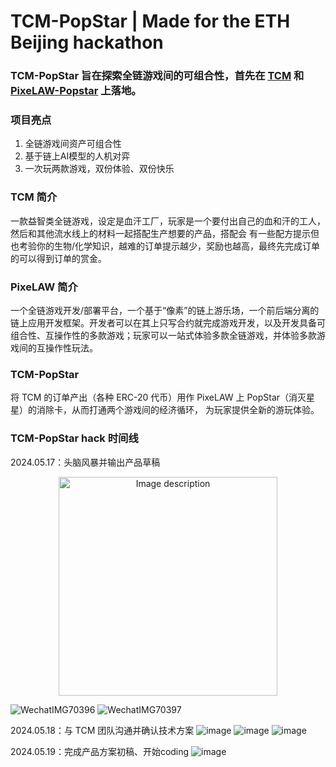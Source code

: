 # TCM-PopStar | Made for the ETH Beijing hackathon

### TCM-PopStar 旨在探索全链游戏间的可组合性，首先在 [TCM](https://thiscursedmachine.fun/) 和 [PixeLAW-Popstar](https://mud.pixelaw.xyz/) 上落地。

### 项目亮点
1. 全链游戏间资产可组合性
2. 基于链上AI模型的人机对弈
3. 一次玩两款游戏，双份体验、双份快乐

### TCM 简介
一款益智类全链游戏，设定是血汗工厂，玩家是一个要付出自己的血和汗的工人，然后和其他流水线上的材料一起搭配生产想要的产品，搭配会
有一些配方提示但也考验你的生物/化学知识，越难的订单提示越少，奖励也越高，最终先完成订单的可以得到订单的赏金。

### PixeLAW 简介
一个全链游戏开发/部署平台，一个基于“像素”的链上游乐场，一个前后端分离的链上应用开发框架。开发者可以在其上只写合约就完成游戏开发，以及开发具备可组合性、互操作性的多款游戏；玩家可以一站式体验多款全链游戏，并体验多款游戏间的互操作性玩法。

### TCM-PopStar 
将 TCM 的订单产出（各种 ERC-20 代币）用作 PixeLAW 上 PopStar（消灭星星）的消除卡，从而打通两个游戏间的经济循环， 为玩家提供全新的游玩体验。

### TCM-PopStar hack 时间线
2024.05.17：头脑风暴并输出产品草稿
<p align="center">
  <img src="https://github.com/k1ic/tcm-popstar/assets/5465932/c086746e-8a44-499a-bb46-2fabfbea420f" alt="Image description" height="350">
</p>

![WechatIMG70396](https://github.com/k1ic/tcm-popstar/assets/5465932/c086746e-8a44-499a-bb46-2fabfbea420f)
![WechatIMG70397](https://github.com/k1ic/tcm-popstar/assets/5465932/66a55e90-bd75-4d73-894d-9ba7daa2b319)

2024.05.18：与 TCM 团队沟通并确认技术方案
![image](https://github.com/k1ic/tcm-popstar/assets/5465932/2dae7562-2f2e-4783-b2f9-81dad0f89558)
![image](https://github.com/k1ic/tcm-popstar/assets/5465932/e5f9b97e-44c0-47b2-8ecf-482183085a99)
![image](https://github.com/k1ic/tcm-popstar/assets/5465932/7aba0e8d-b6c3-4a01-802c-c80a3607ebbd)

2024.05.19：完成产品方案初稿、开始coding
![image](https://github.com/k1ic/tcm-popstar/assets/5465932/67cc1ddd-4179-4cd8-b1ef-deb8e399c234)
